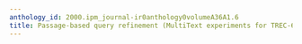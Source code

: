 ```yaml
---
anthology_id: 2000.ipm_journal-ir0anthology0volumeA36A1.6
title: Passage-based query refinement (MultiText experiments for TREC-6)
---
```

